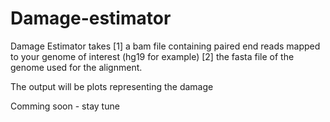 # Damage-estimator

Damage Estimator takes [1] a bam file containing paired end reads mapped to your genome of interest (hg19 for example)
[2] the fasta file of the genome used for the alignment. 

The output will be plots representing the damage

Comming soon - stay tune



